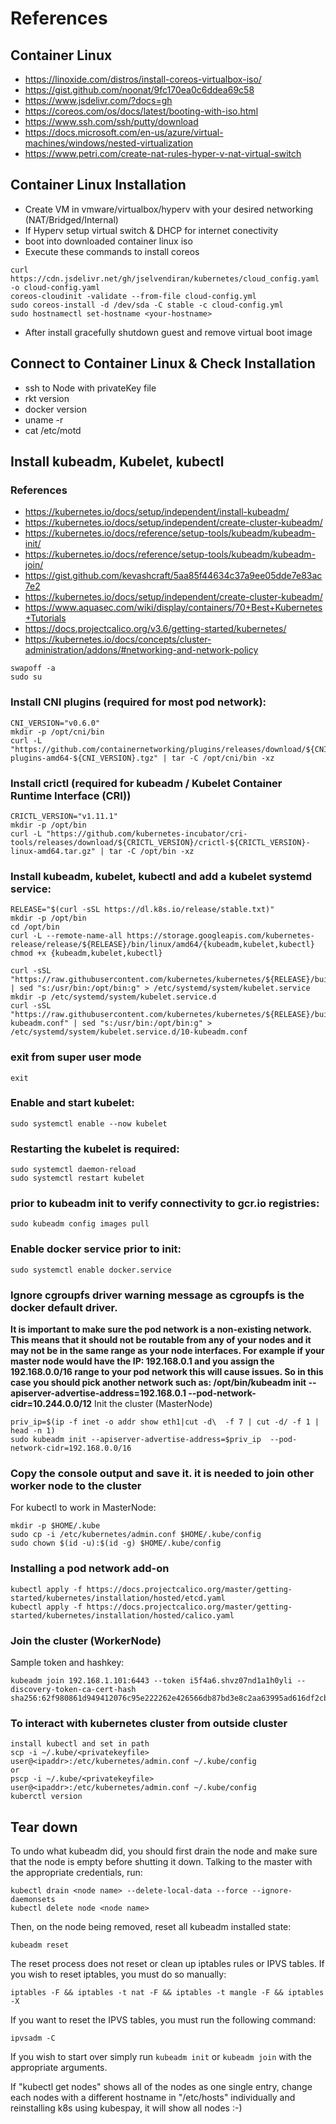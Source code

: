 # References

## Container Linux
- https://linoxide.com/distros/install-coreos-virtualbox-iso/
- https://gist.github.com/noonat/9fc170ea0c6ddea69c58
- https://www.jsdelivr.com/?docs=gh
- https://coreos.com/os/docs/latest/booting-with-iso.html
- https://www.ssh.com/ssh/putty/download
- https://docs.microsoft.com/en-us/azure/virtual-machines/windows/nested-virtualization
- https://www.petri.com/create-nat-rules-hyper-v-nat-virtual-switch

## Container Linux Installation
- Create VM in vmware/virtualbox/hyperv with your desired networking (NAT/Bridged/Internal)
- If Hyperv setup virtual switch & DHCP for internet conectivity 
- boot into downloaded container linux iso
- Execute these commands to install coreos
```
curl https://cdn.jsdelivr.net/gh/jselvendiran/kubernetes/cloud_config.yaml -o cloud-config.yaml
coreos-cloudinit -validate --from-file cloud-config.yml
sudo coreos-install -d /dev/sda -C stable -c cloud-config.yml
sudo hostnamectl set-hostname <your-hostname>
```
- After install gracefully shutdown guest and remove virtual boot image

## Connect to Container Linux & Check Installation
- ssh to Node with privateKey file
- rkt version
- docker version
- uname -r
- cat /etc/motd

## Install kubeadm, Kubelet, kubectl
### References
 - https://kubernetes.io/docs/setup/independent/install-kubeadm/
 - https://kubernetes.io/docs/setup/independent/create-cluster-kubeadm/
 - https://kubernetes.io/docs/reference/setup-tools/kubeadm/kubeadm-init/
 - https://kubernetes.io/docs/reference/setup-tools/kubeadm/kubeadm-join/
 - https://gist.github.com/kevashcraft/5aa85f44634c37a9ee05dde7e83ac7e2
 - https://kubernetes.io/docs/setup/independent/create-cluster-kubeadm/
 - https://www.aquasec.com/wiki/display/containers/70+Best+Kubernetes+Tutorials
 - https://docs.projectcalico.org/v3.6/getting-started/kubernetes/
 - https://kubernetes.io/docs/concepts/cluster-administration/addons/#networking-and-network-policy


```
swapoff -a
sudo su
```

### Install CNI plugins (required for most pod network):
```
CNI_VERSION="v0.6.0"
mkdir -p /opt/cni/bin
curl -L "https://github.com/containernetworking/plugins/releases/download/${CNI_VERSION}/cni-plugins-amd64-${CNI_VERSION}.tgz" | tar -C /opt/cni/bin -xz
```

### Install crictl (required for kubeadm / Kubelet Container Runtime Interface (CRI))
```
CRICTL_VERSION="v1.11.1"
mkdir -p /opt/bin
curl -L "https://github.com/kubernetes-incubator/cri-tools/releases/download/${CRICTL_VERSION}/crictl-${CRICTL_VERSION}-linux-amd64.tar.gz" | tar -C /opt/bin -xz
```

### Install kubeadm, kubelet, kubectl and add a kubelet systemd service:
```
RELEASE="$(curl -sSL https://dl.k8s.io/release/stable.txt)"
mkdir -p /opt/bin
cd /opt/bin
curl -L --remote-name-all https://storage.googleapis.com/kubernetes-release/release/${RELEASE}/bin/linux/amd64/{kubeadm,kubelet,kubectl}
chmod +x {kubeadm,kubelet,kubectl}

curl -sSL "https://raw.githubusercontent.com/kubernetes/kubernetes/${RELEASE}/build/debs/kubelet.service" | sed "s:/usr/bin:/opt/bin:g" > /etc/systemd/system/kubelet.service
mkdir -p /etc/systemd/system/kubelet.service.d
curl -sSL "https://raw.githubusercontent.com/kubernetes/kubernetes/${RELEASE}/build/debs/10-kubeadm.conf" | sed "s:/usr/bin:/opt/bin:g" > /etc/systemd/system/kubelet.service.d/10-kubeadm.conf
```

### exit from super user mode
```
exit
```

### Enable and start kubelet:
```
sudo systemctl enable --now kubelet
```

### Restarting the kubelet is required:
```
sudo systemctl daemon-reload
sudo systemctl restart kubelet
```

### prior to kubeadm init to verify connectivity to gcr.io registries:
```
sudo kubeadm config images pull
```

### Enable docker service prior to init:
```
sudo systemctl enable docker.service
```

### Ignore cgroupfs driver warning message as cgroupfs is the docker default driver.
**It is important to make sure the pod network is a non-existing network. This means that it should not be routable from any of your nodes and it may not be in the same range as your node interfaces. For example if your master node would have the IP: 192.168.0.1 and you assign the 192.168.0.0/16 range to your pod network this will cause issues. So in this case you should pick another network such as:
/opt/bin/kubeadm init --apiserver-advertise-address=192.168.0.1 --pod-network-cidr=10.244.0.0/12**
Init the cluster (MasterNode)
```
priv_ip=$(ip -f inet -o addr show eth1|cut -d\  -f 7 | cut -d/ -f 1 | head -n 1)
sudo kubeadm init --apiserver-advertise-address=$priv_ip  --pod-network-cidr=192.168.0.0/16
```

### Copy the console output and save it. it is needed to join other worker node to the cluster
For kubectl to work in MasterNode:
```shell
mkdir -p $HOME/.kube
sudo cp -i /etc/kubernetes/admin.conf $HOME/.kube/config
sudo chown $(id -u):$(id -g) $HOME/.kube/config
```

### Installing a pod network add-on
```
kubectl apply -f https://docs.projectcalico.org/master/getting-started/kubernetes/installation/hosted/etcd.yaml
kubectl apply -f https://docs.projectcalico.org/master/getting-started/kubernetes/installation/hosted/calico.yaml
```

### Join the cluster (WorkerNode)
Sample token and hashkey:
```
kubeadm join 192.168.1.101:6443 --token i5f4a6.shvz07nd1a1h0yli --discovery-token-ca-cert-hash sha256:62f980861d949412076c95e222262e426566db87bd3e8c2aa63995ad616df2cb
```


### To interact with kubernetes cluster from outside cluster
```shell
install kubectl and set in path
scp -i ~/.kube/<privatekeyfile> user@<ipaddr>:/etc/kubernetes/admin.conf ~/.kube/config
or
pscp -i ~/.kube/<privatekeyfile> user@<ipaddr>:/etc/kubernetes/admin.conf ~/.kube/config
kuberctl version
```

## Tear down
To undo what kubeadm did, you should first drain the node and make sure that the node is empty before shutting it down.
Talking to the master with the appropriate credentials, run:
```
kubectl drain <node name> --delete-local-data --force --ignore-daemonsets
kubectl delete node <node name>
```

Then, on the node being removed, reset all kubeadm installed state:
```
kubeadm reset
```

The reset process does not reset or clean up iptables rules or IPVS tables. If you wish to reset iptables, you must do so manually:
```
iptables -F && iptables -t nat -F && iptables -t mangle -F && iptables -X
```

If you want to reset the IPVS tables, you must run the following command:
```
ipvsadm -C
```
If you wish to start over simply run ```kubeadm init``` or ```kubeadm join``` with the appropriate arguments.

If "kubectl get nodes" shows all of the nodes as one single entry, change each nodes with a different hostname in "/etc/hosts" individually and reinstalling k8s using kubespay, it will show all nodes :-)
